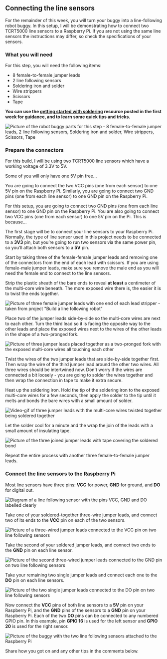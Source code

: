 [comment]: # (
Is this step open? Y/N
If so, short description of this step:
Related links:
Related files:
)

## Connecting the line sensors

For the remainder of this week, you will turn your buggy into a line-following robot buggy. In this setup, I will be demonstrating how to connect two TCRT5000 line sensors to a Raspberry Pi. If you are not using the same line sensors the instructions may differ, so check the specifications of your sensors.

### What you will need

For this step, you will need the following items:

+ 8 female-to-female jumper leads
+ 2 line following sensors
+ Soldering iron and solder
+ Wire strippers
+ Scissors
+ Tape

**You can use the [getting started with soldering](https://projects.raspberrypi.org/en/projects/getting-started-with-soldering) resource posted in the first week for guidance, and to learn some quick tips and tricks.**

![Picture of the robot buggy parts for this step - 8 female-to-female jumper leads, 2 line following sensors, Soldering iron and solder, Wire strippers, Scissors, Tape](images/3_5-parts-for-line-sensors)

### Prepare the connectors 

For this build, I will be using two TCRT5000 line sensors which have a working voltage of 3.3V to 5V.

Some of you will only have one 5V pin free...

You are going to connect the two VCC pins (one from each sensor) to one 5V pin on the Raspberry Pi. Similarly, you are going to connect two GND pins (one from each line sensor) to one GND pin on the Raspberry Pi.


For this setup, you are going to connect two GND pins (one from each line sensor) to one GND pin on the Raspberry Pi. You are also going to connect two VCC pins (one from each sensor) to one 5V pin on the Pi. This is because...

<!-- 
Explain that we are going to connect the two GND pins of the sensor to one GND pin on the Pi - just like some of you did with the battery pack and Pi wires that connected to one GND terminal on the motor controller board.
You will also connect both of the VCC pins to one 5V pin on the Pi which will power both sensors because... 
-->

The first stage will be to connect your line sensors to your Raspberry Pi. Normally, the type of line sensor used in this project needs to be connected to a **3V3** pin, but you’re going to run two sensors via the same power pin, so you’ll attach both sensors to a **5V** pin.

Start by taking three of the female-female jumper leads and removing one of the connectors from the end of each lead with scissors. If you are using female-male jumper leads, make sure you remove the male end as you will need the female end to connect to the line sensors.

Strip the plastic sheath of the bare ends to reveal **at least** a centimeter of the multi-core wire beneath. The more exposed wire there is, the easier it is to twist the ends together.

![Picture of three female jumper leads with one end of each lead stripper - taken from project "Build a line following robot"](https://projects-static.raspberrypi.org/projects/rpi-python-line-following/5231de01afcfc787873b5b674045505e9dad8f1c/en/images/stripped.jpg)

Place two of the jumper leads side-by-side so the multi-core wires are next to each other. Turn the third lead so it is facing the opposite way to the other leads and place the exposed wires next to the wires of the other leads in the shape of a two-pronged fork. 

![Picture of three jumper leads placed together as a two-pronged fork with the exposed multi-core wires all touching each other](images/3_5-jumper-leads-2-pronged-fork)

Twist the wires of the two jumper leads that are side-by-side together first. Then wrap the wire of the third jumper lead around the other two wires. All three wires should be intertwined now. Don't worry if the wires are connected a bit loosely - you are going to solder the wires together and then wrap the connection in tape to make it extra secure. 

Heat up the soldering iron. Hold the tip of the soldering iron to the exposed multi-core wires for a few seconds, then apply the solder to the tip until it melts and bonds the bare wires with a small amount of solder. 

![Video-gif of three jumper leads with the multi-core wires twisted together being soldered together](https://projects-static.raspberrypi.org/projects/rpi-python-line-following/5231de01afcfc787873b5b674045505e9dad8f1c/en/images/solder.gif)

Let the solder cool for a minute and the wrap the join of the leads with a small amount of insulating tape.

![Picture of the three joined jumper leads with tape covering the soldered bond](https://projects-static.raspberrypi.org/projects/rpi-python-line-following/5231de01afcfc787873b5b674045505e9dad8f1c/en/images/soldered.jpg)

Repeat the entire process with another three female-to-female jumper leads.

### Connect the line sensors to the Raspberry Pi

Most line sensors have three pins: **VCC** for power, **GND** for ground, and **DO** for digital out.

![Diagram of a line following sensor with the pins VCC, GND and DO labelled clearly](images/)

Take one of your soldered-together three-wire jumper leads, and connect two of its ends to the **VCC** pin on each of the two sensors.

![Picture of a three-wired jumper leads connected to the VCC pin on two line following sensors](https://projects-static.raspberrypi.org/projects/rpi-python-line-following/5231de01afcfc787873b5b674045505e9dad8f1c/en/images/power.jpg)

Take the second of your soldered jumper leads, and connect two ends to the **GND** pin on each line sensor.

![Picture of the second three-wired jumper leads connected to the GND pin on two line following sensors](https://projects-static.raspberrypi.org/projects/rpi-python-line-following/5231de01afcfc787873b5b674045505e9dad8f1c/en/images/ground.jpg)

Take your remaining two single jumper leads and connect each one to the **DO** pin on each line sensors.

![Picture of the two single jumper leads connected to the DO pin on two line following sensors](https://projects-static.raspberrypi.org/projects/rpi-python-line-following/5231de01afcfc787873b5b674045505e9dad8f1c/en/images/digital_out.jpg)

Now connect the **VCC** pins of both line sensors to a **5V** pin on your Raspberry Pi, and the **GND** pins of the sensors to a **GND** pin on your Raspberry Pi. Each of the two **DO** pins can be connected to any numbered GPIO pin. In this example, pin **GPIO 16** is used for the left sensor and **GPIO 20** is used for the right sensor.

![Picture of the buggy with the two line following sensors attached to the Raspberry Pi](images/3_5-buggy-two-sensors)

Share how you got on and any other tips in the comments below.

